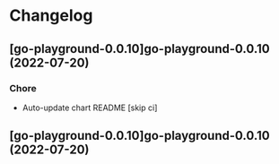 # Changelog


## [go-playground-0.0.10]go-playground-0.0.10 (2022-07-20)

### Chore

- Auto-update chart README [skip ci]



## [go-playground-0.0.10]go-playground-0.0.10 (2022-07-20)
